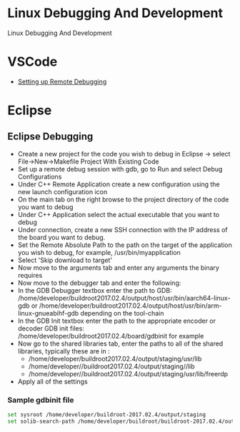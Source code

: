 # Linux Debugging And Development
Linux Debugging And Development

# VSCode

- [Setting up Remote Debugging](https://opencoursehub.cs.sfu.ca/bfraser/grav-cms/cmpt433/guides/files/DebuggingGuide.pdf)


# Eclipse

## Eclipse Debugging
- Create a new project for the code you wish to debug in Eclipse -> select File->New->Makefile
Project With Existing Code
- Set up a remote debug session with gdb, go to Run and select Debug Configurations
- Under C++ Remote Application create a new configuration using the new launch configuration icon
- On the main tab on the right browse to the project directory of the code you want to debug
- Under C++ Application select the actual executable that you want to debug
- Under connection, create a new SSH connection with the IP address of the board you want
to debug.
- Set the Remote Absolute Path to the path on the target of the application you wish to debug, for example, /usr/bin/myapplication
- Select 'Skip download to target'
- Now move to the arguments tab and enter any arguments the binary requires
- Now move to the debugger tab and enter the following:
- In the GDB Debugger textbox enter the path to GDB: /home/developer/buildroot2017.02.4/output/host/usr/bin/aarch64-linux-gdb or /home/developer/buildroot2017.02.4/output/host/usr/bin/arm-linux-gnueabihf-gdb depending on the tool-chain
- In the GDB Init textbox enter the path to the appropriate encoder or decoder GDB init files: /home/developer/buildroot2017.02.4/board/gdbinit for example
- Now go to the shared libraries tab, enter the paths to all of the shared libraries, typically these are in :  
    - /home/developer/buildroot2017.02.4/output/staging/usr/lib
    - /home/developer//buildroot2017.02.4/output/staging//lib
    - /home/developer//buildroot2017.02.4/output/staging/usr/lib/freerdp
- Apply all of the settings


### Sample gdbinit file

```sh
set sysroot /home/developer/buildroot-2017.02.4/output/staging
set solib-search-path /home/developer/buildroot/buildroot-2017.02.4/output/staging/usr/lib

```
